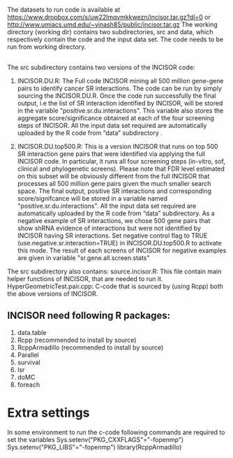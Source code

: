 ##
The datasets to run code is available at https://www.dropbox.com/s/uw22lmqvmkkwezn/incisor.tar.gz?dl=0 or   http://www.umiacs.umd.edu/~vinash85/public/incisor.tar.gz 
The working directory (working dir) contains two subdirectories, src and data, which respectively contain the code and the input data set.
The code needs to be run from working directory. 
## 
The  src subdirectory contains two versions of the INCISOR code:
1. INCISOR.DU.R: The Full code INCISOR mining all 500 million gene-gene pairs to identify cancer SR interactions. The code can be run by simply sourcing the INCISOR.DU.R.  Once the code run successfully the final output, i.e the list of SR interaction identified by INCISOR, will be stored in the variable "positive.sr.du.interactions". This variable also stores the aggregate score/significance obtained at each of the four screening steps of INCISOR.  All the input data set required are automatically uploaded by the R code from “data” subdirectory . 

2. INCISOR.DU.top500.R: This is a version INCISOR that runs on top 500 SR interaction gene pairs that were identified via applying the full INCISOR code. In particular, it runs all four screening steps (in-vitro, sof, clinical and phylogenetic screens). Please note that FDR level estimated on this subset will be obviously  different from the full INCISOR that processes all 500 million gene pairs given the much smaller search space. The final output, positive SR interactions and corresponding score/signifcance will be stored in a variable named "positive.sr.du.interactions".  All the input data set required are automatically uploaded by the R code from “data” subdirectory. 
As a negative example of SR interactions, we chose 500 gene pairs that show shRNA evidence of interactions but were not identified by INCISOR having SR interactions. Set negative control flag to TRUE (use.negative.sr.interaction=TRUE) in INCISOR.DU.top500.R to activate this mode.  The result of each screens of INCISOR for negative examples are given in variable "sr.gene.all.screen.stats"   

The src subdirectory also contains:
source.incisor.R: This file contain main helper functions of INCISOR, that are needed to run it.
HyperGeometricTest.pair.cpp: C-code that is sourced by (using Rcpp) both the above versions of INCISOR. 


## INCISOR need following R packages:
1. data.table
2. Rcpp (recommended to install by source)
3. RcppArmadillo (recommended to install by source)
4. Parallel
5. survival 
6. lsr
7. doMC
8. foreach

# Extra settings
In some environment to run the c-code following commands are required to set the variables 
Sys.setenv("PKG_CXXFLAGS"="-fopenmp")
Sys.setenv("PKG_LIBS"="-fopenmp")
library(RcppArmadillo)




